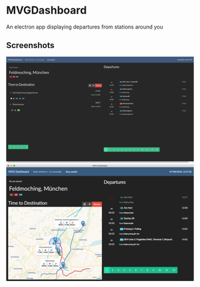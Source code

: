 # MVGDashboard
An electron app displaying departures from stations around you

## Screenshots
![alt text](https://raw.githubusercontent.com/travistang/MVGDashboard/master/ss1.png)
![alt text](https://raw.githubusercontent.com/travistang/MVGDashboard/destination-map/ss2.png)
